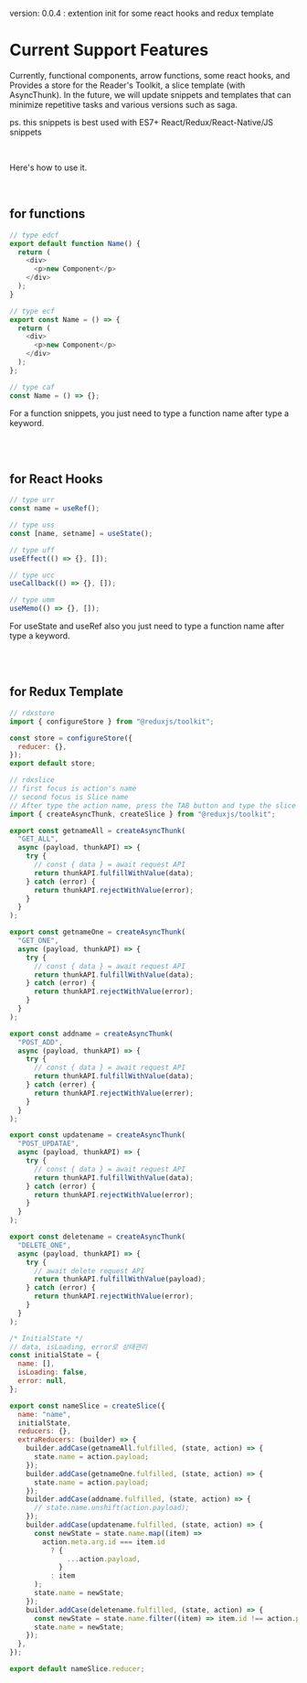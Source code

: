 version: 0.0.4 : extention init for some react hooks and redux template

# Current Support Features

Currently, functional components, arrow functions, some react hooks, and Provides a store for the Reader's Toolkit, a slice template (with AsyncThunk).
In the future, we will update snippets and templates that can minimize repetitive tasks and various versions such as saga.

ps. this snippets is best used with ES7+ React/Redux/React-Native/JS snippets

<br>

Here's how to use it.

<br>

## for functions

```javascript
// type edcf
export default function Name() {
  return (
    <div>
      <p>new Component</p>
    </div>
  );
}
```

```javascript
// type ecf
export const Name = () => {
  return (
    <div>
      <p>new Component</p>
    </div>
  );
};
```

```javascript
// type caf
const Name = () => {};
```

For a function snippets, you just need to type a function name after type a keyword.

<br><br>

## for React Hooks

```javascript
// type urr
const name = useRef();
```

```javascript
// type uss
const [name, setname] = useState();
```

```javascript
// type uff
useEffect(() => {}, []);
```

```javascript
// type ucc
useCallback(() => {}, []);
```

```javascript
// type umm
useMemo(() => {}, []);
```

For useState and useRef also you just need to type a function name after type a keyword.

<br><br>

## for Redux Template

```javascript
// rdxstore
import { configureStore } from "@reduxjs/toolkit";

const store = configureStore({
  reducer: {},
});
export default store;
```

```javascript
// rdxslice
// first focus is action's name
// second focus is Slice name
// After type the action name, press the TAB button and type the slice name.
import { createAsyncThunk, createSlice } from "@reduxjs/toolkit";

export const getnameAll = createAsyncThunk(
  "GET_ALL",
  async (payload, thunkAPI) => {
    try {
      // const { data } = await request API
      return thunkAPI.fulfillWithValue(data);
    } catch (error) {
      return thunkAPI.rejectWithValue(error);
    }
  }
);

export const getnameOne = createAsyncThunk(
  "GET_ONE",
  async (payload, thunkAPI) => {
    try {
      // const { data } = await request API
      return thunkAPI.fulfillWithValue(data);
    } catch (error) {
      return thunkAPI.rejectWithValue(error);
    }
  }
);

export const addname = createAsyncThunk(
  "POST_ADD",
  async (payload, thunkAPI) => {
    try {
      // const { data } = await request API
      return thunkAPI.fulfillWithValue(data);
    } catch (errer) {
      return thunkAPI.rejectWithValue(errer);
    }
  }
);

export const updatename = createAsyncThunk(
  "POST_UPDATAE",
  async (payload, thunkAPI) => {
    try {
      // const { data } = await request API
      return thunkAPI.fulfillWithValue(data);
    } catch (error) {
      return thunkAPI.rejectWithValue(error);
    }
  }
);

export const deletename = createAsyncThunk(
  "DELETE_ONE",
  async (payload, thunkAPI) => {
    try {
      // await delete request API
      return thunkAPI.fulfillWithValue(payload);
    } catch (error) {
      return thunkAPI.rejectWithValue(error);
    }
  }
);

/* InitialState */
// data, isLoading, error로 상태관리
const initialState = {
  name: [],
  isLoading: false,
  error: null,
};

export const nameSlice = createSlice({
  name: "name",
  initialState,
  reducers: {},
  extraReducers: (builder) => {
    builder.addCase(getnameAll.fulfilled, (state, action) => {
      state.name = action.payload;
    });
    builder.addCase(getnameOne.fulfilled, (state, action) => {
      state.name = action.payload;
    });
    builder.addCase(addname.fulfilled, (state, action) => {
      // state.name.unshift(action.payload);
    });
    builder.addCase(updatename.fulfilled, (state, action) => {
      const newState = state.name.map((item) =>
        action.meta.arg.id === item.id
          ? {
              ...action.payload,
            }
          : item
      );
      state.name = newState;
    });
    builder.addCase(deletename.fulfilled, (state, action) => {
      const newState = state.name.filter((item) => item.id !== action.payload);
      state.name = newState;
    });
  },
});

export default nameSlice.reducer;
```

